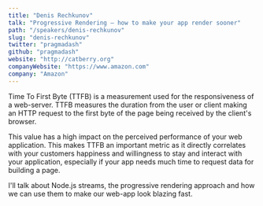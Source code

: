 ```yaml
---
title: "Denis Rechkunov"
talk: "Progressive Rendering – how to make your app render sooner"
path: "/speakers/denis-rechkunov"
slug: "denis-rechkunov"
twitter: "pragmadash"
github: "pragmadash"
website: "http://catberry.org"
companyWebsite: "https://www.amazon.com"
company: "Amazon"
---
```


<p>Time To First Byte (TTFB) is a measurement used for the responsiveness of a web-server. TTFB measures the duration from the user or client making an HTTP request to the first byte of the page being received by the client's browser.</p>
<p>This value has a high impact on the perceived performance of your web application. This makes TTFB an important metric as it directly correlates with your customers happiness and willingness to stay and interact with your application, especially if your app needs much time to request data for building a page.</p>
<p>I'll talk about Node.js streams, the progressive rendering approach and how we can use them to make our web-app look blazing fast.</p>
